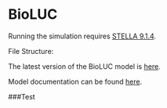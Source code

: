 BioLUC
======

Running the simulation requires [STELLA 9.1.4](http://www.iseesystems.com/softwares/Education/StellaSoftware.aspx).

File Structure:

The latest version of the BioLUC model is [here](https://github.com/NREL/bioluc/tree/master/models/luc-2).  

Model documentation can be found [here](https://github.com/NREL/bioluc/tree/master/documents).

###Test
